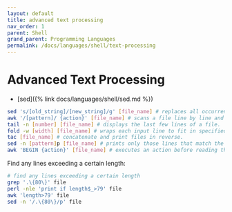 ```yaml
---
layout: default
title: advanced text processing
nav_order: 1
parent: Shell
grand_parent: Programming Languages
permalink: /docs/languages/shell/text-processing
---
```


# Advanced Text Processing

- [sed]({% link docs/languages/shell/sed.md %})

```sh
sed 's/[old_string]/[new_string]/g' [file_name] # replaces all occurrences of a string in a file.
awk '/[pattern]/ {action}' [file_name] # scans a file line by line and performs actions on lines that match a pattern.
tail -n [number] [file_name] # displays the last few lines of a file.
fold -w [width] [file_name] # wraps each input line to fit in specified width.
tac [file_name] # concatenate and print files in reverse.
sed -n [pattern]p [file_name] # prints only those lines that match the pattern.
awk 'BEGIN {action}' [file_name] # executes an action before reading the lines of a file.
```

Find any lines exceeding a certain length:
```sh
# find any lines exceeding a certain length
grep '.\{80\}' file
perl -nle 'print if length$_>79' file
awk 'length>79' file
sed -n '/.\{80\}/p' file
```
